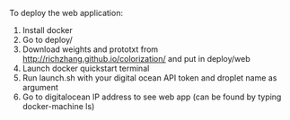 To deploy the web application:
1. Install docker
2. Go to deploy/
3. Download weights and prototxt from http://richzhang.github.io/colorization/ and put in deploy/web
4. Launch docker quickstart terminal
4. Run launch.sh with your digital ocean API token and droplet name  as argument
5. Go to digitalocean IP address to see web app (can be found by typing docker-machine ls)
